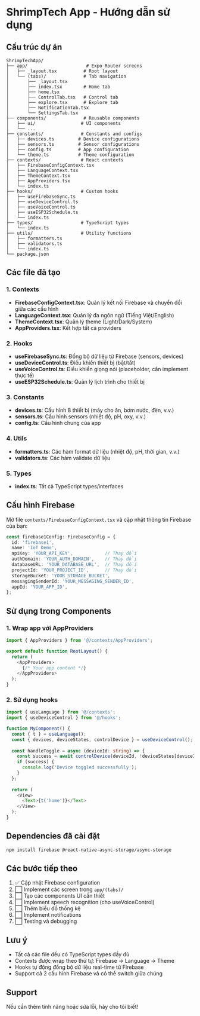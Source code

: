# ShrimpTech App - Hướng dẫn sử dụng

## Cấu trúc dự án

```
ShrimpTechApp/
├── app/                      # Expo Router screens
│   ├── _layout.tsx          # Root layout
│   └── (tabs)/              # Tab navigation
│       ├── _layout.tsx
│       ├── index.tsx        # Home tab
│       ├── home.tsx
│       ├── ControlTab.tsx   # Control tab
│       ├── explore.tsx      # Explore tab
│       ├── NotificationTab.tsx
│       └── SettingsTab.tsx
├── components/              # Reusable components
│   ├── ui/                 # UI components
│   └── ...
├── constants/              # Constants and configs
│   ├── devices.ts         # Device configurations
│   ├── sensors.ts         # Sensor configurations
│   ├── config.ts          # App configuration
│   └── theme.ts           # Theme configuration
├── contexts/               # React contexts
│   ├── FirebaseConfigContext.tsx
│   ├── LanguageContext.tsx
│   ├── ThemeContext.tsx
│   ├── AppProviders.tsx
│   └── index.ts
├── hooks/                  # Custom hooks
│   ├── useFirebaseSync.ts
│   ├── useDeviceControl.ts
│   ├── useVoiceControl.ts
│   ├── useESP32Schedule.ts
│   └── index.ts
├── types/                  # TypeScript types
│   └── index.ts
├── utils/                  # Utility functions
│   ├── formatters.ts
│   ├── validators.ts
│   └── index.ts
└── package.json
```

## Các file đã tạo

### 1. Contexts
- **FirebaseConfigContext.tsx**: Quản lý kết nối Firebase và chuyển đổi giữa các cấu hình
- **LanguageContext.tsx**: Quản lý đa ngôn ngữ (Tiếng Việt/English)
- **ThemeContext.tsx**: Quản lý theme (Light/Dark/System)
- **AppProviders.tsx**: Kết hợp tất cả providers

### 2. Hooks
- **useFirebaseSync.ts**: Đồng bộ dữ liệu từ Firebase (sensors, devices)
- **useDeviceControl.ts**: Điều khiển thiết bị (bật/tắt)
- **useVoiceControl.ts**: Điều khiển giọng nói (placeholder, cần implement thực tế)
- **useESP32Schedule.ts**: Quản lý lịch trình cho thiết bị

### 3. Constants
- **devices.ts**: Cấu hình 8 thiết bị (máy cho ăn, bơm nước, đèn, v.v.)
- **sensors.ts**: Cấu hình sensors (nhiệt độ, pH, oxy, v.v.)
- **config.ts**: Cấu hình chung của app

### 4. Utils
- **formatters.ts**: Các hàm format dữ liệu (nhiệt độ, pH, thời gian, v.v.)
- **validators.ts**: Các hàm validate dữ liệu

### 5. Types
- **index.ts**: Tất cả TypeScript types/interfaces

## Cấu hình Firebase

Mở file `contexts/FirebaseConfigContext.tsx` và cập nhật thông tin Firebase của bạn:

```typescript
const firebase1Config: FirebaseConfig = {
  id: 'firebase1',
  name: 'IoT Demo',
  apiKey: 'YOUR_API_KEY',            // Thay đổi
  authDomain: 'YOUR_AUTH_DOMAIN',    // Thay đổi
  databaseURL: 'YOUR_DATABASE_URL',  // Thay đổi
  projectId: 'YOUR_PROJECT_ID',      // Thay đổi
  storageBucket: 'YOUR_STORAGE_BUCKET',
  messagingSenderId: 'YOUR_MESSAGING_SENDER_ID',
  appId: 'YOUR_APP_ID',
};
```

## Sử dụng trong Components

### 1. Wrap app với AppProviders

```typescript
import { AppProviders } from '@/contexts/AppProviders';

export default function RootLayout() {
  return (
    <AppProviders>
      {/* Your app content */}
    </AppProviders>
  );
}
```

### 2. Sử dụng hooks

```typescript
import { useLanguage } from '@/contexts';
import { useDeviceControl } from '@/hooks';

function MyComponent() {
  const { t } = useLanguage();
  const { devices, deviceStates, controlDevice } = useDeviceControl();
  
  const handleToggle = async (deviceId: string) => {
    const success = await controlDevice(deviceId, !deviceStates[deviceId]);
    if (success) {
      console.log('Device toggled successfully');
    }
  };
  
  return (
    <View>
      <Text>{t('home')}</Text>
    </View>
  );
}
```

## Dependencies đã cài đặt

```bash
npm install firebase @react-native-async-storage/async-storage
```

## Các bước tiếp theo

1. ✅ Cập nhật Firebase configuration
2. ⬜ Implement các screen trong `app/(tabs)/`
3. ⬜ Tạo các components UI cần thiết
4. ⬜ Implement speech recognition (cho useVoiceControl)
5. ⬜ Thêm biểu đồ thống kê
6. ⬜ Implement notifications
7. ⬜ Testing và debugging

## Lưu ý

- Tất cả các file đều có TypeScript types đầy đủ
- Contexts được wrap theo thứ tự: Firebase → Language → Theme
- Hooks tự động đồng bộ dữ liệu real-time từ Firebase
- Support cả 2 cấu hình Firebase và có thể switch giữa chúng

## Support

Nếu cần thêm tính năng hoặc sửa lỗi, hãy cho tôi biết!
